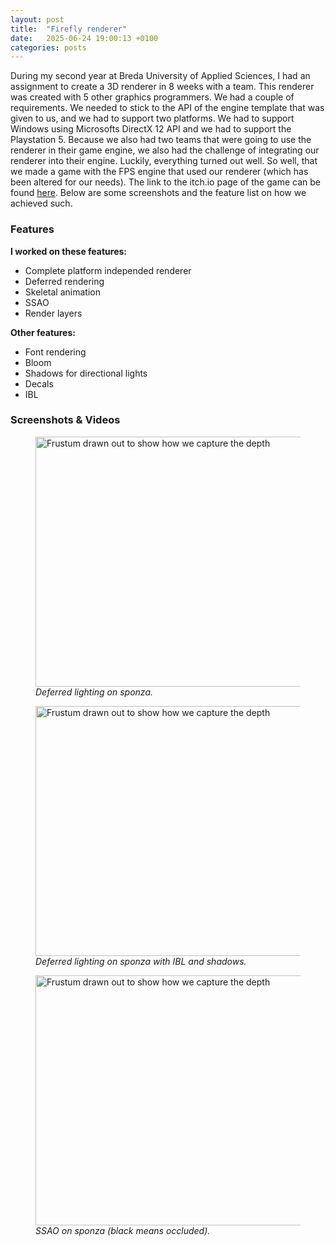 ```yaml
---
layout: post
title:  "Firefly renderer"
date:   2025-06-24 19:00:13 +0100
categories: posts
---
```


During my second year at Breda University of Applied Sciences, I had an assignment to create a 3D renderer in 8 weeks with a team. This renderer was created with 5 other graphics programmers. We had a couple of requirements. We needed to stick to the API of the engine template that was given to us, and we had to support two platforms. We had to support Windows using Microsofts DirectX 12 API and we had to support the Playstation 5. Because we also had two teams that were going to use the renderer in their game engine, we also had the challenge of integrating our renderer into their engine. Luckily, everything turned out well. So well, that we made a game with the FPS engine that used our renderer (which has been altered for our needs). The link to the itch.io page of the game can be found [here](https://buas.itch.io/nakon).
Below are some screenshots and the feature list on how we achieved such.

### Features

**I worked on these features:**
- Complete platform independed renderer
- Deferred rendering 
- Skeletal animation
- SSAO
- Render layers

**Other features:**
- Font rendering
- Bloom
- Shadows for directional lights
- Decals
- IBL

### Screenshots & Videos

<figure>
    <img src="../../../../assets/firefly/deferred-point-lights.png"
         alt="Frustum drawn out to show how we capture the depth"
         height=400
         width=750>
    <figcaption><i>Deferred lighting on sponza.</i></figcaption>
</figure>

<figure>
    <img src="../../../../assets/firefly/sponza-final.png"
         alt="Frustum drawn out to show how we capture the depth"
         height=400
         width=750>
    <figcaption><i>Deferred lighting on sponza with IBL and shadows.</i></figcaption>
</figure>

<figure>
    <img src="../../../../assets/firefly/ssao.png"
         alt="Frustum drawn out to show how we capture the depth"
         height=400
         width=750>
    <figcaption><i>SSAO on sponza (black means occluded).</i></figcaption>
</figure>
